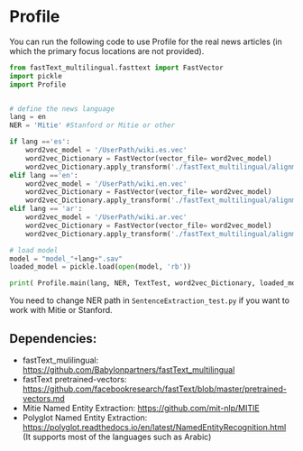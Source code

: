 # Profile 

You can run the following code to use Profile for the real news articles (in which the primary focus locations are not provided). 


```Python 
from fastText_multilingual.fasttext import FastVector
import pickle
import Profile


# define the news language 
lang = en
NER = 'Mitie' #Stanford or Mitie or other

if lang =='es': 
    word2vec_model = '/UserPath/wiki.es.vec'
    word2vec_Dictionary = FastVector(vector_file= word2vec_model)
    word2vec_Dictionary.apply_transform('./fastText_multilingual/alignment_matrices/es.txt')
elif lang =='en':
    word2vec_model = '/UserPath/wiki.en.vec'
    word2vec_Dictionary = FastVector(vector_file= word2vec_model)
    word2vec_Dictionary.apply_transform('./fastText_multilingual/alignment_matrices/en.txt')
elif lang == 'ar':
    word2vec_model = '/UserPath/wiki.ar.vec'
    word2vec_Dictionary = FastVector(vector_file= word2vec_model)
    word2vec_Dictionary.apply_transform('./fastText_multilingual/alignment_matrices/ar.txt')

# load model 
model = "model_"+lang+".sav"
loaded_model = pickle.load(open(model, 'rb'))

print( Profile.main(lang, NER, TextTest, word2vec_Dictionary, loaded_model) ) 

```

You need to change NER path in ```SentenceExtraction_test.py``` if you want to work with Mitie or Stanford. 

## Dependencies: 

- fastText_mulilingual: https://github.com/Babylonpartners/fastText_multilingual
- fastText pretrained-vectors: https://github.com/facebookresearch/fastText/blob/master/pretrained-vectors.md
- Mitie Named Entity Extraction: https://github.com/mit-nlp/MITIE
- Polyglot Named Entity Extraction: https://polyglot.readthedocs.io/en/latest/NamedEntityRecognition.html 
  (It supports most of the languages such as Arabic) 
